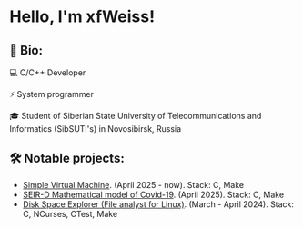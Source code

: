# Hello, I'm <a href="#" style="text-decoration: none;">xfWeiss</a>!
## :bookmark: Bio:
:computer: C/C++ Developer

:zap: System programmer

:mortar_board: Student of Siberian State University of Telecommunications and Informatics (SibSUTI's) in Novosibirsk, Russia

## :hammer_and_wrench: Notable projects:
+ <a href="https://github.com/xfWeiss/Simple-Virtual-Machine" style="text-decoration: underline;">Simple Virtual Machine</a>. (April 2025 - now). Stack: C, Make
+ <a href="https://github.com/xfWeiss/SEIR-D-Model-of-Covid-19" style="text-decoration: underline;">SEIR-D Mathematical model of Covid-19</a>. (April 2025). Stack: C, Make
+ <a href="https://github.com/xfWeiss/xfWeiss" style="text-decoration: underline;">Disk Space Explorer (File analyst for Linux)</a>. (March - April 2024). Stack: C, NCurses, CTest, Make
